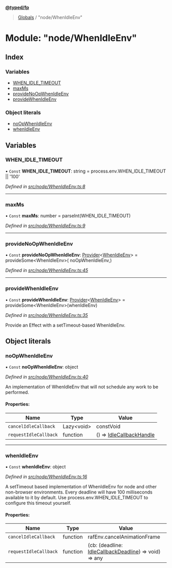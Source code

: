 **[@typed/fp](../README.md)**

> [Globals](../globals.md) / "node/WhenIdleEnv"

# Module: "node/WhenIdleEnv"

## Index

### Variables

* [WHEN\_IDLE\_TIMEOUT](_node_whenidleenv_.md#when_idle_timeout)
* [maxMs](_node_whenidleenv_.md#maxms)
* [provideNoOpWhenIdleEnv](_node_whenidleenv_.md#providenoopwhenidleenv)
* [provideWhenIdleEnv](_node_whenidleenv_.md#providewhenidleenv)

### Object literals

* [noOpWhenIdleEnv](_node_whenidleenv_.md#noopwhenidleenv)
* [whenIdleEnv](_node_whenidleenv_.md#whenidleenv)

## Variables

### WHEN\_IDLE\_TIMEOUT

• `Const` **WHEN\_IDLE\_TIMEOUT**: string = process.env.WHEN\_IDLE\_TIMEOUT \|\| '100'

*Defined in [src/node/WhenIdleEnv.ts:8](https://github.com/TylorS/typed-fp/blob/559f273/src/node/WhenIdleEnv.ts#L8)*

___

### maxMs

• `Const` **maxMs**: number = parseInt(WHEN\_IDLE\_TIMEOUT)

*Defined in [src/node/WhenIdleEnv.ts:9](https://github.com/TylorS/typed-fp/blob/559f273/src/node/WhenIdleEnv.ts#L9)*

___

### provideNoOpWhenIdleEnv

• `Const` **provideNoOpWhenIdleEnv**: [Provider](_effect_provide_.md#provider)\<[WhenIdleEnv](../interfaces/_dom_whenidle_.whenidleenv.md)> = provideSome\<WhenIdleEnv>( noOpWhenIdleEnv,)

*Defined in [src/node/WhenIdleEnv.ts:45](https://github.com/TylorS/typed-fp/blob/559f273/src/node/WhenIdleEnv.ts#L45)*

___

### provideWhenIdleEnv

• `Const` **provideWhenIdleEnv**: [Provider](_effect_provide_.md#provider)\<[WhenIdleEnv](../interfaces/_dom_whenidle_.whenidleenv.md)> = provideSome\<WhenIdleEnv>(whenIdleEnv)

*Defined in [src/node/WhenIdleEnv.ts:35](https://github.com/TylorS/typed-fp/blob/559f273/src/node/WhenIdleEnv.ts#L35)*

Provide an Effect with a setTimeout-based WhenIdleEnv.

## Object literals

### noOpWhenIdleEnv

▪ `Const` **noOpWhenIdleEnv**: object

*Defined in [src/node/WhenIdleEnv.ts:40](https://github.com/TylorS/typed-fp/blob/559f273/src/node/WhenIdleEnv.ts#L40)*

An implementation of WhenIdleEnv that will not schedule any work to be performed.

#### Properties:

Name | Type | Value |
------ | ------ | ------ |
`cancelIdleCallback` | Lazy\<void> | constVoid |
`requestIdleCallback` | function | () => [IdleCallbackHandle](_dom_whenidle_.idlecallbackhandle.md) |

___

### whenIdleEnv

▪ `Const` **whenIdleEnv**: object

*Defined in [src/node/WhenIdleEnv.ts:16](https://github.com/TylorS/typed-fp/blob/559f273/src/node/WhenIdleEnv.ts#L16)*

A setTimeout based implementation of WhenIdleEnv for node and other non-browser environments.
Every deadline will have 100 milliseconds available to it by default. Use process.env.WHEN_IDLE_TIMEOUT
to configure this timeout yourself.

#### Properties:

Name | Type | Value |
------ | ------ | ------ |
`cancelIdleCallback` | function | rafEnv.cancelAnimationFrame |
`requestIdleCallback` | function | (cb: (deadline: [IdleCallbackDeadline](_dom_whenidle_.md#idlecallbackdeadline)) => void) => any |
